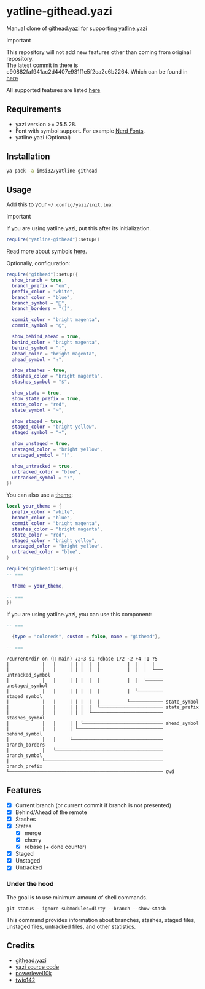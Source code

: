 # yatline-githead.yazi

Manual clone of [githead.yazi](https://github.com/llanosrocas/githead.yazi) for supporting [yatline.yazi](https://github.com/imsi32/yatline.yazi)

> [!IMPORTANT]
> This repository will not add new features other than coming from original repository.  
> The latest commit in there is c90882faf941ac2d4407e931f1e5f2ca2c6b2264.
> Which can be found in [here](https://github.com/llanosrocas/githead.yazi/blob/c90882faf941ac2d4407e931f1e5f2ca2c6b2264/main.lua)

All supported features are listed [here](#features)

## Requirements

- yazi version >= 25.5.28.
- Font with symbol support. For example [Nerd Fonts](https://www.nerdfonts.com/).
- yatline.yazi (Optional)

## Installation

```sh
ya pack -a imsi32/yatline-githead
```

## Usage

Add this to your `~/.config/yazi/init.lua`:

> [!IMPORTANT]
> If you are using yatline.yazi, put this after its initialization.

```lua
require("yatline-githead"):setup()
```

Read more about symbols [here](https://github.com/romkatv/powerlevel10k?tab=readme-ov-file#what-do-different-symbols-in-git-status-mean).

Optionally, configuration:

```lua
require("githead"):setup({
  show_branch = true,
  branch_prefix = "on",
  prefix_color = "white",
  branch_color = "blue",
  branch_symbol = "",
  branch_borders = "()",

  commit_color = "bright magenta",
  commit_symbol = "@",

  show_behind_ahead = true,
  behind_color = "bright magenta",
  behind_symbol = "⇣",
  ahead_color = "bright magenta",
  ahead_symbol = "⇡",

  show_stashes = true,
  stashes_color = "bright magenta",
  stashes_symbol = "$",

  show_state = true,
  show_state_prefix = true,
  state_color = "red",
  state_symbol = "~",

  show_staged = true,
  staged_color = "bright yellow",
  staged_symbol = "+",

  show_unstaged = true,
  unstaged_color = "bright yellow",
  unstaged_symbol = "!",

  show_untracked = true,
  untracked_color = "blue",
  untracked_symbol = "?",
})
```

You can also use a [theme](https://github.com/imsi32/yatline-themes):

```lua
local your_theme = {
  prefix_color = "white",
  branch_color = "blue",
  commit_color = "bright magenta",
  stashes_color = "bright magenta",
  state_color = "red",
  staged_color = "bright yellow",
  unstaged_color = "bright yellow",
  untracked_color = "blue",
}

require("githead"):setup({
-- ===
    
  theme = your_theme,

-- ===
})
```

If you are using yatline.yazi, you can use this component:

``` lua
-- ===

  {type = "coloreds", custom = false, name = "githead"},

-- ===
```

``` text
/current/dir on ( main) ⇣2⇡3 $1 rebase 1/2 ~2 +4 !1 ?5
|            |   |     | | |  |  |          |  |  |  |
|            |   |     | | |  |  |          |  |  |  └─── untracked_symbol
|            |   |     | | |  |  |          |  |  └────── unstaged_symbol
|            |   |     | | |  |  |          |  └───────── staged_symbol
|            |   |     | | |  |  |          └──────────── state_symbol
|            |   |     | | |  |  └─────────────────────── state_prefix
|            |   |     | | |  └────────────────────────── stashes_symbol
|            |   |     | | └───────────────────────────── ahead_symbol
|            |   |     | └─────────────────────────────── behind_symbol
|            |   |     └───────────────────────────────── branch_borders
|            |   └─────────────────────────────────────── branch_symbol
|            └─────────────────────────────────────────── branch_prefix
└──────────────────────────────────────────────────────── cwd
```

## Features

- [x] Current branch (or current commit if branch is not presented)
- [x] Behind/Ahead of the remote
- [x] Stashes
- [x] States
  - [x] merge
  - [x] cherry
  - [x] rebase (+ done counter)
- [x] Staged
- [x] Unstaged
- [x] Untracked

### Under the hood

The goal is to use minimum amount of shell commands.

```shell
git status --ignore-submodules=dirty --branch --show-stash
```

This command provides information about branches, stashes, staged files, unstaged files, untracked files, and other statistics.

## Credits

- [githead.yazi](https://github.com/llanosrocas/githead.yazi)
- [yazi source code](https://github.com/sxyazi/yazi)
- [powerlevel10k](https://github.com/romkatv/powerlevel10k)
- [twio142](https://github.com/twio142/githead.yazi)
